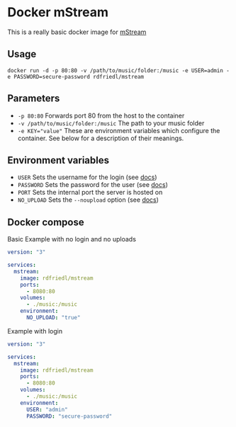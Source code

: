 # Docker mStream

This is a really basic docker image for [mStream](https://github.com/IrosTheBeggar/mStream)

## Usage

```
docker run -d -p 80:80 -v /path/to/music/folder:/music -e USER=admin -e PASSWORD=secure-password rdfriedl/mstream
```

## Parameters
 - `-p 80:80` Forwards port 80 from the host to the container
 - `-v /path/to/music/folder:/music` The path to your music folder
 - `-e KEY="value"` These are environment variables which configure the container. See below for a description of their meanings.

## Environment variables
 - `USER` Sets the username for the login (see [docs](https://github.com/IrosTheBeggar/mStream/blob/master/docs/cli_arguments.md#user-system))
 - `PASSWORD` Sets the password for the user (see [docs](https://github.com/IrosTheBeggar/mStream/blob/master/docs/cli_arguments.md#user-system))
 - `PORT` Sets the internal port the server is hosted on
 - `NO_UPLOAD` Sets the `--noupload` option (see [docs](https://github.com/IrosTheBeggar/mStream/blob/master/docs/cli_arguments.md#diable-upload))

## Docker compose

Basic Example with no login and no uploads
```yaml
version: "3"

services:
  mstream:
    image: rdfriedl/mstream
    ports:
      - 8080:80
    volumes:
      - ./music:/music
    environment:
      NO_UPLOAD: "true"
```

Example with login
```yaml
version: "3"

services:
  mstream:
    image: rdfriedl/mstream
    ports:
      - 8080:80
    volumes:
      - ./music:/music
    environment:
      USER: "admin"
      PASSWORD: "secure-password"
```
